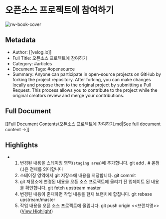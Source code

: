 # 오픈소스 프로젝트에 참여하기

![rw-book-cover](https://images.velog.io/velog.png)

## Metadata
- Author: [[velog.io]]
- Full Title: 오픈소스 프로젝트에 참여하기
- Category: #articles
- Document Tags:  #opensource 
- Summary: Anyone can participate in open-source projects on GitHub by forking the project repository. After forking, you can make changes locally and propose them to the original project by submitting a Pull Request. This process allows you to contribute to the project while the original creators review and merge your contributions.

## Full Document
[[Full Document Contents/오픈소스 프로젝트에 참여하기.md|See full document content →]]

## Highlights
- 1. 변경된 내용을 스테이징 영역(`staging area`)에 추가합니다.
  git add . # 온점(.)은 전체를 의미합니다
  2. 스테이징 영역에서 git 저장소에 내용을 저장합니다.
  git commit
  3. git 저장소에 변경된 내용을 오픈 소스 프로젝트에 올리기 전 업데이트 된 내용을 확인합니다.
  git fetch upstream master
  4. 변경된 내용이 존재하면 작업 내용을 현재 브랜치에 합칩니다.
  git rebase upstream/master
  5. 작업 내용을 오픈 소스 프로젝트에 올립니다.
  git push origin <<브랜치명>> ([View Highlight](https://read.readwise.io/read/01jqk4zjzm7bn41exvzbn0zqz4))
